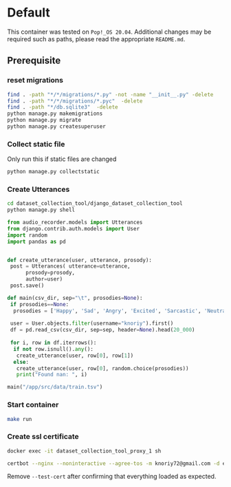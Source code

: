 # Default

This container was tested on `Pop!_OS 20.04`.
Additional changes may be required such as paths, please read the appropriate `README.md`.

## Prerequisite

### reset migrations

``` bash
find . -path "*/*/migrations/*.py" -not -name "__init__.py" -delete
find . -path "*/*/migrations/*.pyc"  -delete
find . -path "*/db.sqlite3"  -delete
python manage.py makemigrations
python manage.py migrate
python manage.py createsuperuser
```

### Collect static file

Only run this if static files are changed

``` bash
python manage.py collectstatic
```

### Create Utterances

``` bash
cd dataset_collection_tool/django_dataset_collection_tool
python manage.py shell
```

``` python
from audio_recorder.models import Utterances
from django.contrib.auth.models import User
import random
import pandas as pd


def create_utterance(user, utterance, prosody):
 post = Utterances( utterance=utterance,
      prosody=prosody,
      author=user)
 post.save()

def main(csv_dir, sep="\t", prosodies=None):
 if prosodies==None:
  prosodies = ['Happy', 'Sad', 'Angry', 'Excited', 'Sarcastic', 'Neutral', 'Disgust', 'Surprised']
 
 user = User.objects.filter(username="knoriy").first()
 df = pd.read_csv(csv_dir, sep=sep, header=None).head(20_000)
 
 for i, row in df.iterrows():
  if not row.isnull().any():
   create_utterance(user, row[0], row[1])
  else:
   create_utterance(user, row[0], random.choice(prosodies))
   print("Found nan: ", i)

main("/app/src/data/train.tsv")
```

### Start container

``` bash
make run
```

### Create ssl certificate

``` bash
docker exec -it dataset_collection_tool_proxy_1 sh
```

``` bash
certbot --nginx --noninteractive --agree-tos -m knoriy72@gmail.com -d emns.knoriy.com -d www.emns.knoriy.com --redirect --test-cert
```

Remove `--test-cert` after confirming that everything loaded as expected.
